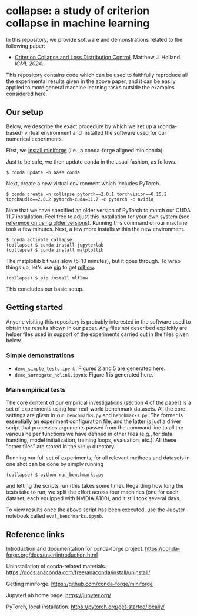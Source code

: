
# collapse: a study of criterion collapse in machine learning

In this repository, we provide software and demonstrations related to the following paper:

- [Criterion Collapse and Loss Distribution Control](https://proceedings.mlr.press/v235/holland24a.html). Matthew J. Holland. *ICML 2024*.

This repository contains code which can be used to faithfully reproduce all the experimental results given in the above paper, and it can be easily applied to more general machine learning tasks outside the examples considered here.


## Our setup

Below, we describe the exact procedure by which we set up a (conda-based) virtual environment and installed the software used for our numerical experiments.

First, we [install miniforge](https://github.com/conda-forge/miniforge) (i.e., a conda-forge aligned miniconda).

Just to be safe, we then update conda in the usual fashion, as follows.

```
$ conda update -n base conda
```

Next, create a new virtual environment which includes PyTorch.

```
$ conda create -n collapse pytorch==2.0.1 torchvision==0.15.2 torchaudio==2.0.2 pytorch-cuda=11.7 -c pytorch -c nvidia
```

Note that we have specified an older version of PyTorch to match our CUDA 11.7 installation. Feel free to adjust this installation for your own system (see [reference on using older versions](https://pytorch.org/get-started/previous-versions/)). Running this command on our machine took a few minutes. Next, a few more installs within the new environment.

```
$ conda activate collapse
(collapse) $ conda install jupyterlab
(collapse) $ conda install matplotlib
```

The matplotlib bit was slow (5-10 minutes), but it goes through. To wrap things up, let's use [pip](https://pypi.org/project/pip/) to get [mlflow](https://mlflow.org/).

```
(collapse) $ pip install mlflow
```

This concludes our basic setup.


## Getting started

Anyone visiting this repository is probably interested in the software used to obtain the results shown in our paper. Any files not described explicitly are helper files used in support of the experiments carried out in the files given below.

### Simple demonstrations

- `demo_simple_tests.ipynb`: Figures 2 and 5 are generated here.
- `demo_surrogate_nolink.ipynb`: Figure 1 is generated here.


### Main empirical tests

The core content of our empirical investigations (section 4 of the paper) is a set of experiments using four real-world benchmark datasets. All the core settings are given in `run_benchmarks.py` and `benchmarks.py`. The former is essentially an experiment configuration file, and the latter is just a driver script that processes arguments passed from the command line to all the various helper functions we have defined in other files (e.g., for data handling, model initialization, training loops, evaluation, etc.). All these "other files" are stored in the `setup` directory.

Running our full set of experiments, for all relevant methods and datasets in one shot can be done by simply running

```
(collapse) $ python run_benchmarks.py
```

and letting the scripts run (this takes some time). Regarding how long the tests take to run, we split the effort across four machines (one for each dataset, each equipped with NVIDIA A100), and it still took several days.

To view results once the above script has been executed, use the Jupyter notebook called `eval_benchmarks.ipynb`.


## Reference links

Introduction and documentation for conda-forge project.
https://conda-forge.org/docs/user/introduction.html

Uninstallation of conda-related materials.
https://docs.anaconda.com/free/anaconda/install/uninstall/

Getting miniforge.
https://github.com/conda-forge/miniforge

JupyterLab home page.
https://jupyter.org/

PyTorch, local installation.
https://pytorch.org/get-started/locally/

